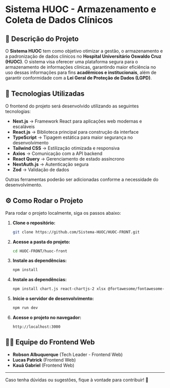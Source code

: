 # Sistema HUOC - Armazenamento e Coleta de Dados Clínicos

## 📌 Descrição do Projeto
O **Sistema HUOC** tem como objetivo otimizar a gestão, o armazenamento e a padronização de dados clínicos no **Hospital Universitário Oswaldo Cruz (HUOC)**. O sistema visa oferecer uma plataforma segura para o armazenamento de informações clínicas, garantindo maior eficiência no uso dessas informações para fins **acadêmicos e institucionais**, além de garantir conformidade com a **Lei Geral de Proteção de Dados (LGPD)**.

## 🚀 Tecnologias Utilizadas
O frontend do projeto será desenvolvido utilizando as seguintes tecnologias:

- **Next.js** → Framework React para aplicações web modernas e escaláveis
- **React.js** → Biblioteca principal para construção da interface
- **TypeScript** → Tipagem estática para maior segurança no desenvolvimento
- **Tailwind CSS** → Estilização otimizada e responsiva
- **Axios** → Comunicação com a API backend
- **React Query** → Gerenciamento de estado assíncrono
- **NextAuth.js** → Autenticação segura
- **Zod** → Validação de dados

Outras ferramentas poderão ser adicionadas conforme a necessidade do desenvolvimento.

## ⚙️ Como Rodar o Projeto
Para rodar o projeto localmente, siga os passos abaixo:

1. **Clone o repositório:**
   ```bash
   git clone https://github.com/Sistema-HUOC/HUOC-FRONT.git
   ```

2. **Acesse a pasta do projeto:**
   ```bash
   cd HUOC-FRONT/huoc-front
   ```

3. **Instale as dependências:**
   ```bash
   npm install
   ```

4. **Instale as dependências:**
   ```bash
   npm install chart.js react-chartjs-2 xlsx @fortawesome/fontawesome-free
   ```

5. **Inicie o servidor de desenvolvimento:**
   ```bash
   npm run dev
   ```

6. **Acesse o projeto no navegador:**
   ```
   http://localhost:3000
   ```

## 👨‍💻 Equipe do Frontend Web
- **Robson Albuquerque** (Tech Leader - Frontend Web)
- **Lucas Patrick** (Frontend Web)
- **Kauã Gabriel** (Frontend Web)

---
Caso tenha dúvidas ou sugestões, fique à vontade para contribuir! 🚀

